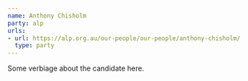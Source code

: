 ```yaml
---
name: Anthony Chisholm
party: alp
urls:
- url: https://alp.org.au/our-people/our-people/anthony-chisholm/
  type: party
---
```

Some verbiage about the candidate here.

